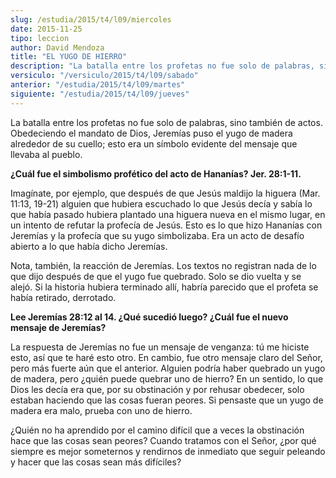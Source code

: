 ```yaml
---
slug: /estudia/2015/t4/l09/miercoles
date: 2015-11-25
tipo: leccion
author: David Mendoza
title: "EL YUGO DE HIERRO"
description: "La batalla entre los profetas no fue solo de palabras, sino también de actos.  Obedeciendo el mandato de Dios, Jeremías puso el yugo de madera alrededor de  su cuello; esto era un símbolo evidente del mensaje que llevaba al pueblo."
versiculo: "/versiculo/2015/t4/l09/sabado"
anterior: "/estudia/2015/t4/l09/martes"
siguiente: "/estudia/2015/t4/l09/jueves"
---
```


La batalla entre los profetas no fue solo de palabras, sino también de actos. Obedeciendo el mandato de Dios, Jeremías puso el yugo de madera alrededor de su cuello; esto era un símbolo evidente del mensaje que llevaba al pueblo.

**¿Cuál fue el simbolismo profético del acto de Hananías? Jer. 28:1-11.**

Imagínate, por ejemplo, que después de que Jesús maldijo la higuera (Mar. 11:13, 19-21) alguien que hubiera escuchado lo que Jesús decía y sabía lo que había pasado hubiera plantado una higuera nueva en el mismo lugar, en un intento de refutar la profecía de Jesús. Esto es lo que hizo Hananías con Jeremías y la profecía que su yugo simbolizaba. Era un acto de desafío abierto a lo que había dicho Jeremías.

Nota, también, la reacción de Jeremías. Los textos no registran nada de lo que dijo después de que el yugo fue quebrado. Solo se dio vuelta y se alejó. Si la historia hubiera terminado allí, habría parecido que el profeta se había retirado, derrotado.

**Lee Jeremías 28:12 al 14. ¿Qué sucedió luego? ¿Cuál fue el nuevo mensaje de Jeremías?**

La respuesta de Jeremías no fue un mensaje de venganza: tú me hiciste esto, así que te haré esto otro. En cambio, fue otro mensaje claro del Señor, pero más fuerte aún que el anterior. Alguien podría haber quebrado un yugo de madera, pero ¿quién puede quebrar uno de hierro? En un sentido, lo que Dios les decía era que, por su obstinación y por rehusar obedecer, solo estaban haciendo que las cosas fueran peores. Si pensaste que un yugo de madera era malo, prueba con uno de hierro.

¿Quién no ha aprendido por el camino difícil que a veces la obstinación hace que las cosas sean peores? Cuando tratamos con el Señor, ¿por qué siempre es mejor someternos y rendirnos de inmediato que seguir peleando y hacer que las cosas sean más difíciles?
